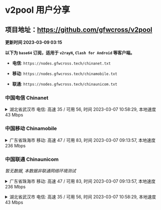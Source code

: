 # v2pool 用户分享
## 项目地址：<https://github.com/gfwcross/v2pool>
**更新时间 2023-03-09 03:15**


**以下为 `base64` 订阅，适用于 `v2rayN`, `Clash for Android` 等客户端。**

- **电信**: `https://nodes.gfwcross.tech/chinanet.txt`

- **移动**: `https://nodes.gfwcross.tech/chinamobile.txt`

- **联通**: `https://nodes.gfwcross.tech/chinaunicom.txt`


### 中国电信 Chinanet
<details><summary>湖北省武汉市 电信: 高速 35 / 可用 56, 时间 2023-03-07 10:58:29, 本地速度 43 Mbps</summary><p>可用节点订阅：https://transfer.sh/SOb00b/running.txt<br>高速节点订阅：https://transfer.sh/IqES0y/good.txt<br>低延迟节点订阅：https://transfer.sh/O9lHfm/low_delay.txt</p></details>
<p></p>

### 中国移动 Chinamobile
<details><summary>广东省珠海市 移动: 高速 47 / 可用 83, 时间 2023-03-07 09:13:57, 本地速度 236 Mbps</summary><p>可用节点订阅：https://transfer.sh/XwX3si/running.txt<br>高速节点订阅：https://transfer.sh/iYYDez/good.txt<br>低延迟节点订阅：https://transfer.sh/H0Sbou/low_delay.txt</p></details>
<p></p>

### 中国联通 Chinaunicom
<i>暂无数据, 本数据非联通网络环境测试</i>
<details><summary>广东省珠海市 移动: 高速 47 / 可用 83, 时间 2023-03-07 09:13:57, 本地速度 236 Mbps</summary><p>可用节点订阅：https://transfer.sh/XwX3si/running.txt<br>高速节点订阅：https://transfer.sh/iYYDez/good.txt<br>低延迟节点订阅：https://transfer.sh/H0Sbou/low_delay.txt</p></details>
<p></p><details><summary>湖北省武汉市 电信: 高速 35 / 可用 56, 时间 2023-03-07 10:58:29, 本地速度 43 Mbps</summary><p>可用节点订阅：https://transfer.sh/SOb00b/running.txt<br>高速节点订阅：https://transfer.sh/IqES0y/good.txt<br>低延迟节点订阅：https://transfer.sh/O9lHfm/low_delay.txt</p></details>
<p></p>